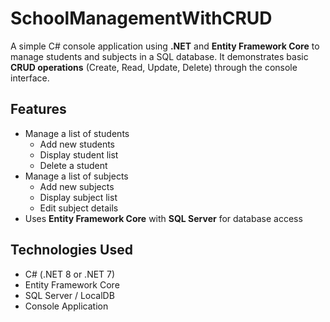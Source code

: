 # SchoolManagementWithCRUD

A simple C# console application using **.NET** and **Entity Framework Core** to manage students and subjects in a SQL database. It demonstrates basic **CRUD operations** (Create, Read, Update, Delete) through the console interface.

## Features

- Manage a list of students
  - Add new students
  - Display student list
  - Delete a student
- Manage a list of subjects
  - Add new subjects
  - Display subject list
  - Edit subject details
- Uses **Entity Framework Core** with **SQL Server** for database access

## Technologies Used

- C# (.NET 8 or .NET 7)
- Entity Framework Core
- SQL Server / LocalDB
- Console Application


